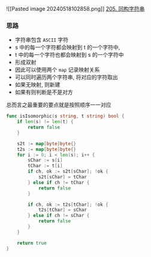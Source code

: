 ![[Pasted image 20240518102858.png]]
[205. 同构字符串](https://leetcode.cn/problems/isomorphic-strings/)

### 思路
- 字符串包含 `ASCII` 字符
- s 中的每一个字符都会映射到 t 的一个字符中, 
- t 中的每一个字符也都会映射到 s 的一个字符中
- 形成双射
- 因此可以使用两个 `map` 记录映射关系
- 可以同时遍历两个字符串, 将对应的字符取出
- 如果无映射, 则新建
- 如果有则判断是不是对方

总而言之最重要的要点就是按照顺序一一对应


```go
func isIsomorphic(s string, t string) bool {
	if len(s) != len(t) {
		return false
	}

	s2t := map[byte]byte{}
	t2s := map[byte]byte{}
	for i := 0; i < len(s); i++ {
		sChar := s[i]
		tChar := t[i]
		if ch, ok := s2t[sChar]; !ok {
			s2t[sChar] = tChar
		} else if ch != tChar {
			return false
		}

		if ch, ok := t2s[tChar]; !ok {
			t2s[tChar] = sChar
		} else if ch != sChar {
			return false
		}
	}

	return true
}
```
